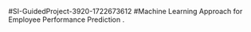 #SI-GuidedProject-3920-1722673612
#Machine Learning Approach for Employee Performance Prediction .

